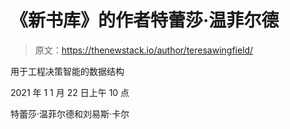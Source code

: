 # 《新书库》的作者特蕾莎·温菲尔德

> 原文：<https://thenewstack.io/author/teresawingfield/>

用于工程决策智能的数据结构

2021 年 1 1 月 22 日上午 10 点

特蕾莎·温菲尔德和刘易斯·卡尔